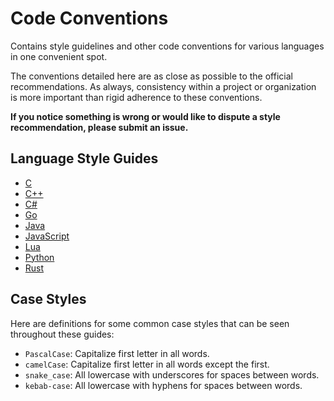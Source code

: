 # Code Conventions
Contains style guidelines and other code conventions for various languages in one convenient spot.

The conventions detailed here are as close as possible to the official recommendations. As always, consistency within a project or organization is more important than rigid adherence to these conventions.

**If you notice something is wrong or would like to dispute a style recommendation, please submit an issue.**

## Language Style Guides
- [C](https://github.com/eleniums/code-conventions/blob/master/c/style.md)
- [C++](https://github.com/eleniums/code-conventions/blob/master/cpp/style.md)
- [C#](https://github.com/eleniums/code-conventions/blob/master/csharp/style.md)
- [Go](https://github.com/eleniums/code-conventions/blob/master/go/style.md)
- [Java](https://github.com/eleniums/code-conventions/blob/master/java/style.md)
- [JavaScript](https://github.com/eleniums/code-conventions/blob/master/javascript/style.md)
- [Lua](https://github.com/eleniums/code-conventions/blob/master/lua/style.md)
- [Python](https://github.com/eleniums/code-conventions/blob/master/python/style.md)
- [Rust](https://github.com/eleniums/code-conventions/blob/master/rust/style.md)

## Case Styles
Here are definitions for some common case styles that can be seen throughout these guides:
- `PascalCase`: Capitalize first letter in all words.
- `camelCase`: Capitalize first letter in all words except the first.
- `snake_case`: All lowercase with underscores for spaces between words.
- `kebab-case`: All lowercase with hyphens for spaces between words.